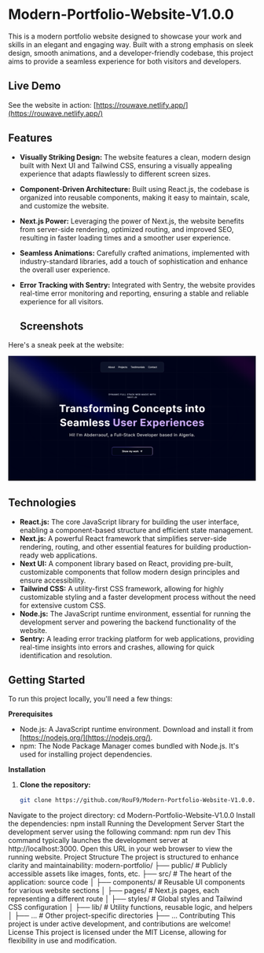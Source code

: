 # Modern-Portfolio-Website-V1.0.0

This is a modern portfolio website designed to showcase your work and skills in an elegant and engaging way. Built with a strong emphasis on sleek design, smooth animations, and a developer-friendly codebase, this project aims to provide a seamless experience for both visitors and developers.

## Live Demo

See the website in action: [https://rouwave.netlify.app/](https://rouwave.netlify.app/)

## Features

- **Visually Striking Design:**  The website features a clean, modern design built with Next UI and Tailwind CSS, ensuring a visually appealing experience that adapts flawlessly to different screen sizes. 
- **Component-Driven Architecture:** Built using React.js, the codebase is organized into reusable components, making it easy to maintain, scale, and customize the website.
- **Next.js Power:**  Leveraging the power of Next.js, the website benefits from server-side rendering, optimized routing, and improved SEO, resulting in faster loading times and a smoother user experience.
- **Seamless Animations:** Carefully crafted animations, implemented with industry-standard libraries, add a touch of sophistication and enhance the overall user experience.
- **Error Tracking with Sentry:**  Integrated with Sentry, the website provides real-time error monitoring and reporting, ensuring a stable and reliable experience for all visitors.

  ## Screenshots

Here's a sneak peek at the website:

![Website Screenshot](/modern-portfolio-1.png)

## Technologies

- **React.js:** The core JavaScript library for building the user interface, enabling a component-based structure and efficient state management.
- **Next.js:** A powerful React framework that simplifies server-side rendering, routing, and other essential features for building production-ready web applications.
- **Next UI:** A component library based on React, providing pre-built, customizable components that follow modern design principles and ensure accessibility.
- **Tailwind CSS:** A utility-first CSS framework, allowing for highly customizable styling and a faster development process without the need for extensive custom CSS.
- **Node.js:** The JavaScript runtime environment, essential for running the development server and powering the backend functionality of the website.
- **Sentry:**  A leading error tracking platform for web applications, providing real-time insights into errors and crashes, allowing for quick identification and resolution.

## Getting Started

To run this project locally, you'll need a few things:

**Prerequisites**

- Node.js: A JavaScript runtime environment. Download and install it from [https://nodejs.org/](https://nodejs.org/).
- npm: The Node Package Manager comes bundled with Node.js. It's used for installing project dependencies.

**Installation**

1. **Clone the repository:**
   ```bash
   git clone https://github.com/RouF9/Modern-Portfolio-Website-V1.0.0.git
Navigate to the project directory:
cd Modern-Portfolio-Website-V1.0.0
Install the dependencies:
npm install
Running the Development Server
Start the development server using the following command:
npm run dev
This command typically launches the development server at http://localhost:3000. Open this URL in your web browser to view the running website.
Project Structure
The project is structured to enhance clarity and maintainability:
modern-portfolio/
  ├── public/                # Publicly accessible assets like images, fonts, etc.
  ├── src/                  # The heart of the application: source code
  │   ├── components/        # Reusable UI components for various website sections
  │   ├── pages/             # Next.js pages, each representing a different route
  │   ├── styles/            # Global styles and Tailwind CSS configuration
  │   ├── lib/               # Utility functions, reusable logic, and helpers
  │   ├── ...               # Other project-specific directories
  ├── ...
Contributing
This project is under active development, and contributions are welcome!
License
This project is licensed under the MIT License, allowing for flexibility in use and modification.
